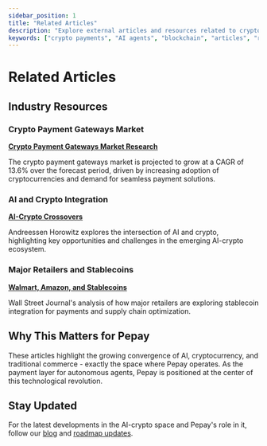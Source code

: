```yaml
---
sidebar_position: 1
title: "Related Articles"
description: "Explore external articles and resources related to crypto payments, AI agents, and blockchain technology"
keywords: ["crypto payments", "AI agents", "blockchain", "articles", "resources", "fintech"]
---
```


# Related Articles

## Industry Resources

### Crypto Payment Gateways Market
**[Crypto Payment Gateways Market Research](https://www.futuremarketinsights.com/reports/crypto-payment-gateways-market)**

The crypto payment gateways market is projected to grow at a CAGR of 13.6% over the forecast period, driven by increasing adoption of cryptocurrencies and demand for seamless payment solutions.

### AI and Crypto Integration
**[AI-Crypto Crossovers](https://a16zcrypto.com/posts/article/ai-crypto-crossovers/)**

Andreessen Horowitz explores the intersection of AI and crypto, highlighting key opportunities and challenges in the emerging AI-crypto ecosystem.

### Major Retailers and Stablecoins
**[Walmart, Amazon, and Stablecoins](https://www.wsj.com/finance/banking/walmart-amazon-stablecoin-07de2fdd)**

Wall Street Journal's analysis of how major retailers are exploring stablecoin integration for payments and supply chain optimization.

## Why This Matters for Pepay

These articles highlight the growing convergence of AI, cryptocurrency, and traditional commerce - exactly the space where Pepay operates. As the payment layer for autonomous agents, Pepay is positioned at the center of this technological revolution.

## Stay Updated

For the latest developments in the AI-crypto space and Pepay's role in it, follow our [blog](/blog) and [roadmap updates](/blog/protocol-roadmap).
